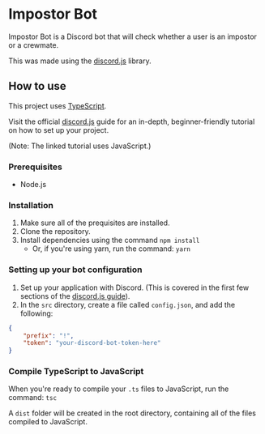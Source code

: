 # Impostor Bot
Impostor Bot is a Discord bot that will check whether a user is an impostor or a crewmate.

This was made using the [discord.js](https://github.com/discordjs/discord.js) library.

## How to use
This project uses [TypeScript](https://www.typescriptlang.org).

Visit the official [discord.js](https://discordjs.guide/) guide for an in-depth, beginner-friendly tutorial on how to set up your project.

(Note: The linked tutorial uses JavaScript.)

### Prerequisites
- Node.js

### Installation
1. Make sure all of the prequisites are installed.
2. Clone the repository.
3. Install dependencies using the command `npm install`
    - Or, if you're using yarn, run the command: `yarn`

### Setting up your bot configuration
1. Set up your application with Discord. (This is covered in the first few sections of the [discord.js guide](https://discordjs.guide/)).
3. In the `src` directory, create a file called `config.json`, and add the following:
```json
{
    "prefix": "!",
    "token": "your-discord-bot-token-here"
}
```

### Compile TypeScript to JavaScript

When you're ready to compile your `.ts` files to JavaScript, run the command: ```tsc```

A `dist` folder will be created in the root directory, containing all of the files compiled to JavaScript.



